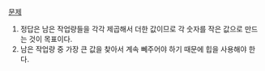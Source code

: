 [문제](https://school.programmers.co.kr/learn/courses/30/lessons/12927)

1. 정답은 남은 작업량들을 각각 제곱해서 더한 값이므로 각 숫자를 작은 값으로 만드는 것이 목표이다.
2. 남은 작업량 중 가장 큰 값을 찾아서 계속 뻬주어야 하기 때문에 힙을 사용해야 한다.

